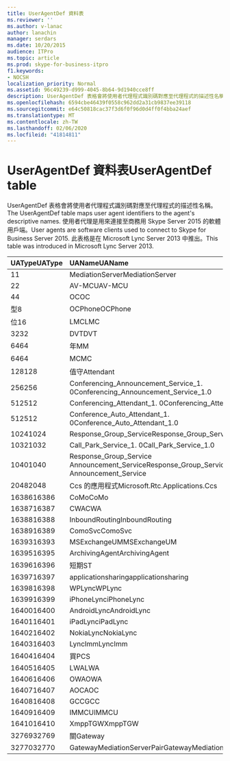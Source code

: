 ```yaml
---
title: UserAgentDef 資料表
ms.reviewer: ''
ms.author: v-lanac
author: lanachin
manager: serdars
ms.date: 10/20/2015
audience: ITPro
ms.topic: article
ms.prod: skype-for-business-itpro
f1.keywords:
- NOCSH
localization_priority: Normal
ms.assetid: 96c49239-d999-4045-8b64-9d1940cce8ff
description: UserAgentDef 表格會將使用者代理程式識別碼對應至代理程式的描述性名稱。 使用者代理是用來連接至商務用 Skype Server 2015 的軟體用戶端。 此表格是在 Microsoft Lync Server 2013 中推出。
ms.openlocfilehash: 6594cbe46439f0558c962dd2a31cb9837ee39118
ms.sourcegitcommit: e64c50818cac37f3d6f0f96d0d4ff0f4bba24aef
ms.translationtype: MT
ms.contentlocale: zh-TW
ms.lasthandoff: 02/06/2020
ms.locfileid: "41814811"
---
```

# <a name="useragentdef-table"></a><span data-ttu-id="93aac-105">UserAgentDef 資料表</span><span class="sxs-lookup"><span data-stu-id="93aac-105">UserAgentDef table</span></span>
 
<span data-ttu-id="93aac-106">UserAgentDef 表格會將使用者代理程式識別碼對應至代理程式的描述性名稱。</span><span class="sxs-lookup"><span data-stu-id="93aac-106">The UserAgentDef table maps user agent identifiers to the agent's descriptive names.</span></span> <span data-ttu-id="93aac-107">使用者代理是用來連接至商務用 Skype Server 2015 的軟體用戶端。</span><span class="sxs-lookup"><span data-stu-id="93aac-107">User agents are software clients used to connect to Skype for Business Server 2015.</span></span> <span data-ttu-id="93aac-108">此表格是在 Microsoft Lync Server 2013 中推出。</span><span class="sxs-lookup"><span data-stu-id="93aac-108">This table was introduced in Microsoft Lync Server 2013.</span></span>
  
|<span data-ttu-id="93aac-109">**UAType**</span><span class="sxs-lookup"><span data-stu-id="93aac-109">**UAType**</span></span>|<span data-ttu-id="93aac-110">**UAName**</span><span class="sxs-lookup"><span data-stu-id="93aac-110">**UAName**</span></span>|<span data-ttu-id="93aac-111">**UACategory**</span><span class="sxs-lookup"><span data-stu-id="93aac-111">**UACategory**</span></span>|
|:-----|:-----|:-----|
|<span data-ttu-id="93aac-112">1</span><span class="sxs-lookup"><span data-stu-id="93aac-112">1</span></span>  <br/> |<span data-ttu-id="93aac-113">MediationServer</span><span class="sxs-lookup"><span data-stu-id="93aac-113">MediationServer</span></span>  <br/> |<span data-ttu-id="93aac-114">MediationServer</span><span class="sxs-lookup"><span data-stu-id="93aac-114">MediationServer</span></span>  <br/> |
|<span data-ttu-id="93aac-115">2</span><span class="sxs-lookup"><span data-stu-id="93aac-115">2</span></span>  <br/> |<span data-ttu-id="93aac-116">AV-MCU</span><span class="sxs-lookup"><span data-stu-id="93aac-116">AV-MCU</span></span>  <br/> |<span data-ttu-id="93aac-117">AV-MCU</span><span class="sxs-lookup"><span data-stu-id="93aac-117">AV-MCU</span></span>  <br/> |
|<span data-ttu-id="93aac-118">4</span><span class="sxs-lookup"><span data-stu-id="93aac-118">4</span></span>  <br/> |<span data-ttu-id="93aac-119">OC</span><span class="sxs-lookup"><span data-stu-id="93aac-119">OC</span></span>  <br/> |<span data-ttu-id="93aac-120">OC</span><span class="sxs-lookup"><span data-stu-id="93aac-120">OC</span></span>  <br/> |
|<span data-ttu-id="93aac-121">型</span><span class="sxs-lookup"><span data-stu-id="93aac-121">8</span></span>  <br/> |<span data-ttu-id="93aac-122">OCPhone</span><span class="sxs-lookup"><span data-stu-id="93aac-122">OCPhone</span></span>  <br/> |<span data-ttu-id="93aac-123">OCPhone</span><span class="sxs-lookup"><span data-stu-id="93aac-123">OCPhone</span></span>  <br/> |
|<span data-ttu-id="93aac-124">位</span><span class="sxs-lookup"><span data-stu-id="93aac-124">16</span></span>  <br/> |<span data-ttu-id="93aac-125">LMC</span><span class="sxs-lookup"><span data-stu-id="93aac-125">LMC</span></span>  <br/> |<span data-ttu-id="93aac-126">LMC</span><span class="sxs-lookup"><span data-stu-id="93aac-126">LMC</span></span>  <br/> |
|<span data-ttu-id="93aac-127">32</span><span class="sxs-lookup"><span data-stu-id="93aac-127">32</span></span>  <br/> |<span data-ttu-id="93aac-128">DVT</span><span class="sxs-lookup"><span data-stu-id="93aac-128">DVT</span></span>  <br/> |<span data-ttu-id="93aac-129">DVT</span><span class="sxs-lookup"><span data-stu-id="93aac-129">DVT</span></span>  <br/> |
|<span data-ttu-id="93aac-130">64</span><span class="sxs-lookup"><span data-stu-id="93aac-130">64</span></span>  <br/> |<span data-ttu-id="93aac-131">年</span><span class="sxs-lookup"><span data-stu-id="93aac-131">MM</span></span>  <br/> |<span data-ttu-id="93aac-132">年</span><span class="sxs-lookup"><span data-stu-id="93aac-132">MM</span></span>  <br/> |
|<span data-ttu-id="93aac-133">64</span><span class="sxs-lookup"><span data-stu-id="93aac-133">64</span></span>  <br/> |<span data-ttu-id="93aac-134">MC</span><span class="sxs-lookup"><span data-stu-id="93aac-134">MC</span></span>  <br/> |<span data-ttu-id="93aac-135">年</span><span class="sxs-lookup"><span data-stu-id="93aac-135">MM</span></span>  <br/> |
|<span data-ttu-id="93aac-136">128</span><span class="sxs-lookup"><span data-stu-id="93aac-136">128</span></span>  <br/> |<span data-ttu-id="93aac-137">值守</span><span class="sxs-lookup"><span data-stu-id="93aac-137">Attendant</span></span>  <br/> |<span data-ttu-id="93aac-138">值守</span><span class="sxs-lookup"><span data-stu-id="93aac-138">Attendant</span></span>  <br/> |
|<span data-ttu-id="93aac-139">256</span><span class="sxs-lookup"><span data-stu-id="93aac-139">256</span></span>  <br/> |<span data-ttu-id="93aac-140">Conferencing_Announcement_Service_1. 0</span><span class="sxs-lookup"><span data-stu-id="93aac-140">Conferencing_Announcement_Service_1.0</span></span>  <br/> |<span data-ttu-id="93aac-141">頒發</span><span class="sxs-lookup"><span data-stu-id="93aac-141">CAS</span></span>  <br/> |
|<span data-ttu-id="93aac-142">512</span><span class="sxs-lookup"><span data-stu-id="93aac-142">512</span></span>  <br/> |<span data-ttu-id="93aac-143">Conferencing_Attendant_1. 0</span><span class="sxs-lookup"><span data-stu-id="93aac-143">Conferencing_Attendant_1.0</span></span>  <br/> |<span data-ttu-id="93aac-144">CAA</span><span class="sxs-lookup"><span data-stu-id="93aac-144">CAA</span></span>  <br/> |
|<span data-ttu-id="93aac-145">512</span><span class="sxs-lookup"><span data-stu-id="93aac-145">512</span></span>  <br/> |<span data-ttu-id="93aac-146">Conference_Auto_Attendant_1. 0</span><span class="sxs-lookup"><span data-stu-id="93aac-146">Conference_Auto_Attendant_1.0</span></span>  <br/> |<span data-ttu-id="93aac-147">CAA</span><span class="sxs-lookup"><span data-stu-id="93aac-147">CAA</span></span>  <br/> |
|<span data-ttu-id="93aac-148">1024</span><span class="sxs-lookup"><span data-stu-id="93aac-148">1024</span></span>  <br/> |<span data-ttu-id="93aac-149">Response_Group_Service</span><span class="sxs-lookup"><span data-stu-id="93aac-149">Response_Group_Service</span></span>  <br/> |<span data-ttu-id="93aac-150">RG</span><span class="sxs-lookup"><span data-stu-id="93aac-150">RGS</span></span>  <br/> |
|<span data-ttu-id="93aac-151">1032</span><span class="sxs-lookup"><span data-stu-id="93aac-151">1032</span></span>  <br/> |<span data-ttu-id="93aac-152">Call_Park_Service_1. 0</span><span class="sxs-lookup"><span data-stu-id="93aac-152">Call_Park_Service_1.0</span></span>  <br/> |<span data-ttu-id="93aac-153">CPS</span><span class="sxs-lookup"><span data-stu-id="93aac-153">CPS</span></span>  <br/> |
|<span data-ttu-id="93aac-154">1040</span><span class="sxs-lookup"><span data-stu-id="93aac-154">1040</span></span>  <br/> |<span data-ttu-id="93aac-155">Response_Group_Service Announcement_Service</span><span class="sxs-lookup"><span data-stu-id="93aac-155">Response_Group_Service Announcement_Service</span></span>  <br/> |<span data-ttu-id="93aac-156">完工</span><span class="sxs-lookup"><span data-stu-id="93aac-156">AS</span></span>  <br/> |
|<span data-ttu-id="93aac-157">2048</span><span class="sxs-lookup"><span data-stu-id="93aac-157">2048</span></span>  <br/> |<span data-ttu-id="93aac-158">Ccs 的應用程式</span><span class="sxs-lookup"><span data-stu-id="93aac-158">Microsoft.Rtc.Applications.Ccs</span></span>  <br/> |<span data-ttu-id="93aac-159">CCS</span><span class="sxs-lookup"><span data-stu-id="93aac-159">CCS</span></span>  <br/> |
|<span data-ttu-id="93aac-160">16386</span><span class="sxs-lookup"><span data-stu-id="93aac-160">16386</span></span>  <br/> |<span data-ttu-id="93aac-161">CoMo</span><span class="sxs-lookup"><span data-stu-id="93aac-161">CoMo</span></span>  <br/> |<span data-ttu-id="93aac-162">CoMo</span><span class="sxs-lookup"><span data-stu-id="93aac-162">CoMo</span></span>  <br/> |
|<span data-ttu-id="93aac-163">16387</span><span class="sxs-lookup"><span data-stu-id="93aac-163">16387</span></span>  <br/> |<span data-ttu-id="93aac-164">CWA</span><span class="sxs-lookup"><span data-stu-id="93aac-164">CWA</span></span>  <br/> |<span data-ttu-id="93aac-165">CWA</span><span class="sxs-lookup"><span data-stu-id="93aac-165">CWA</span></span>  <br/> |
|<span data-ttu-id="93aac-166">16388</span><span class="sxs-lookup"><span data-stu-id="93aac-166">16388</span></span>  <br/> |<span data-ttu-id="93aac-167">InboundRouting</span><span class="sxs-lookup"><span data-stu-id="93aac-167">InboundRouting</span></span>  <br/> |<span data-ttu-id="93aac-168">InboundRouting</span><span class="sxs-lookup"><span data-stu-id="93aac-168">InboundRouting</span></span>  <br/> |
|<span data-ttu-id="93aac-169">16389</span><span class="sxs-lookup"><span data-stu-id="93aac-169">16389</span></span>  <br/> |<span data-ttu-id="93aac-170">ComoSvc</span><span class="sxs-lookup"><span data-stu-id="93aac-170">ComoSvc</span></span>  <br/> |<span data-ttu-id="93aac-171">ComoSvc</span><span class="sxs-lookup"><span data-stu-id="93aac-171">ComoSvc</span></span>  <br/> |
|<span data-ttu-id="93aac-172">16393</span><span class="sxs-lookup"><span data-stu-id="93aac-172">16393</span></span>  <br/> |<span data-ttu-id="93aac-173">MSExchangeUM</span><span class="sxs-lookup"><span data-stu-id="93aac-173">MSExchangeUM</span></span>  <br/> |<span data-ttu-id="93aac-174">ExUM</span><span class="sxs-lookup"><span data-stu-id="93aac-174">ExUM</span></span>  <br/> |
|<span data-ttu-id="93aac-175">16395</span><span class="sxs-lookup"><span data-stu-id="93aac-175">16395</span></span>  <br/> |<span data-ttu-id="93aac-176">ArchivingAgent</span><span class="sxs-lookup"><span data-stu-id="93aac-176">ArchivingAgent</span></span>  <br/> |<span data-ttu-id="93aac-177">ARCHAGENT</span><span class="sxs-lookup"><span data-stu-id="93aac-177">ARCHAGENT</span></span>  <br/> |
|<span data-ttu-id="93aac-178">16396</span><span class="sxs-lookup"><span data-stu-id="93aac-178">16396</span></span>  <br/> |<span data-ttu-id="93aac-179">短期</span><span class="sxs-lookup"><span data-stu-id="93aac-179">ST</span></span>  <br/> |<span data-ttu-id="93aac-180">短期</span><span class="sxs-lookup"><span data-stu-id="93aac-180">ST</span></span>  <br/> |
|<span data-ttu-id="93aac-181">16397</span><span class="sxs-lookup"><span data-stu-id="93aac-181">16397</span></span>  <br/> |<span data-ttu-id="93aac-182">applicationsharing</span><span class="sxs-lookup"><span data-stu-id="93aac-182">applicationsharing</span></span>  <br/> |<span data-ttu-id="93aac-183">ASMCU</span><span class="sxs-lookup"><span data-stu-id="93aac-183">ASMCU</span></span>  <br/> |
|<span data-ttu-id="93aac-184">16398</span><span class="sxs-lookup"><span data-stu-id="93aac-184">16398</span></span>  <br/> |<span data-ttu-id="93aac-185">WPLync</span><span class="sxs-lookup"><span data-stu-id="93aac-185">WPLync</span></span>  <br/> |<span data-ttu-id="93aac-186">WPLync</span><span class="sxs-lookup"><span data-stu-id="93aac-186">WPLync</span></span>  <br/> |
|<span data-ttu-id="93aac-187">16399</span><span class="sxs-lookup"><span data-stu-id="93aac-187">16399</span></span>  <br/> |<span data-ttu-id="93aac-188">iPhoneLync</span><span class="sxs-lookup"><span data-stu-id="93aac-188">iPhoneLync</span></span>  <br/> |<span data-ttu-id="93aac-189">iPhoneLync</span><span class="sxs-lookup"><span data-stu-id="93aac-189">iPhoneLync</span></span>  <br/> |
|<span data-ttu-id="93aac-190">16400</span><span class="sxs-lookup"><span data-stu-id="93aac-190">16400</span></span>  <br/> |<span data-ttu-id="93aac-191">AndroidLync</span><span class="sxs-lookup"><span data-stu-id="93aac-191">AndroidLync</span></span>  <br/> |<span data-ttu-id="93aac-192">AndroidLync</span><span class="sxs-lookup"><span data-stu-id="93aac-192">AndroidLync</span></span>  <br/> |
|<span data-ttu-id="93aac-193">16401</span><span class="sxs-lookup"><span data-stu-id="93aac-193">16401</span></span>  <br/> |<span data-ttu-id="93aac-194">iPadLync</span><span class="sxs-lookup"><span data-stu-id="93aac-194">iPadLync</span></span>  <br/> |<span data-ttu-id="93aac-195">iPadLync</span><span class="sxs-lookup"><span data-stu-id="93aac-195">iPadLync</span></span>  <br/> |
|<span data-ttu-id="93aac-196">16402</span><span class="sxs-lookup"><span data-stu-id="93aac-196">16402</span></span>  <br/> |<span data-ttu-id="93aac-197">NokiaLync</span><span class="sxs-lookup"><span data-stu-id="93aac-197">NokiaLync</span></span>  <br/> |<span data-ttu-id="93aac-198">NokiaLync</span><span class="sxs-lookup"><span data-stu-id="93aac-198">NokiaLync</span></span>  <br/> |
|<span data-ttu-id="93aac-199">16403</span><span class="sxs-lookup"><span data-stu-id="93aac-199">16403</span></span>  <br/> |<span data-ttu-id="93aac-200">LyncImm</span><span class="sxs-lookup"><span data-stu-id="93aac-200">LyncImm</span></span>  <br/> |<span data-ttu-id="93aac-201">LyncImm</span><span class="sxs-lookup"><span data-stu-id="93aac-201">LyncImm</span></span>  <br/> |
|<span data-ttu-id="93aac-202">16404</span><span class="sxs-lookup"><span data-stu-id="93aac-202">16404</span></span>  <br/> |<span data-ttu-id="93aac-203">買</span><span class="sxs-lookup"><span data-stu-id="93aac-203">PCS</span></span>  <br/> |<span data-ttu-id="93aac-204">買</span><span class="sxs-lookup"><span data-stu-id="93aac-204">PCS</span></span>  <br/> |
|<span data-ttu-id="93aac-205">16405</span><span class="sxs-lookup"><span data-stu-id="93aac-205">16405</span></span>  <br/> |<span data-ttu-id="93aac-206">LWA</span><span class="sxs-lookup"><span data-stu-id="93aac-206">LWA</span></span>  <br/> |<span data-ttu-id="93aac-207">LWA</span><span class="sxs-lookup"><span data-stu-id="93aac-207">LWA</span></span>  <br/> |
|<span data-ttu-id="93aac-208">16406</span><span class="sxs-lookup"><span data-stu-id="93aac-208">16406</span></span>  <br/> |<span data-ttu-id="93aac-209">OWA</span><span class="sxs-lookup"><span data-stu-id="93aac-209">OWA</span></span>  <br/> |<span data-ttu-id="93aac-210">OWA</span><span class="sxs-lookup"><span data-stu-id="93aac-210">OWA</span></span>  <br/> |
|<span data-ttu-id="93aac-211">16407</span><span class="sxs-lookup"><span data-stu-id="93aac-211">16407</span></span>  <br/> |<span data-ttu-id="93aac-212">AOC</span><span class="sxs-lookup"><span data-stu-id="93aac-212">AOC</span></span>  <br/> |<span data-ttu-id="93aac-213">AOC</span><span class="sxs-lookup"><span data-stu-id="93aac-213">AOC</span></span>  <br/> |
|<span data-ttu-id="93aac-214">16408</span><span class="sxs-lookup"><span data-stu-id="93aac-214">16408</span></span>  <br/> |<span data-ttu-id="93aac-215">GCC</span><span class="sxs-lookup"><span data-stu-id="93aac-215">GCC</span></span>  <br/> |<span data-ttu-id="93aac-216">GCC</span><span class="sxs-lookup"><span data-stu-id="93aac-216">GCC</span></span>  <br/> |
|<span data-ttu-id="93aac-217">16409</span><span class="sxs-lookup"><span data-stu-id="93aac-217">16409</span></span>  <br/> |<span data-ttu-id="93aac-218">IMMCU</span><span class="sxs-lookup"><span data-stu-id="93aac-218">IMMCU</span></span>  <br/> |<span data-ttu-id="93aac-219">IMMCU</span><span class="sxs-lookup"><span data-stu-id="93aac-219">IMMCU</span></span>  <br/> |
|<span data-ttu-id="93aac-220">16410</span><span class="sxs-lookup"><span data-stu-id="93aac-220">16410</span></span>  <br/> |<span data-ttu-id="93aac-221">XmppTGW</span><span class="sxs-lookup"><span data-stu-id="93aac-221">XmppTGW</span></span>  <br/> |<span data-ttu-id="93aac-222">XmppGateway</span><span class="sxs-lookup"><span data-stu-id="93aac-222">XmppGateway</span></span>  <br/> |
|<span data-ttu-id="93aac-223">32769</span><span class="sxs-lookup"><span data-stu-id="93aac-223">32769</span></span>  <br/> |<span data-ttu-id="93aac-224">關</span><span class="sxs-lookup"><span data-stu-id="93aac-224">Gateway</span></span>  <br/> |<span data-ttu-id="93aac-225">關</span><span class="sxs-lookup"><span data-stu-id="93aac-225">Gateway</span></span>  <br/> |
|<span data-ttu-id="93aac-226">32770</span><span class="sxs-lookup"><span data-stu-id="93aac-226">32770</span></span>  <br/> |<span data-ttu-id="93aac-227">GatewayMediationServerPair</span><span class="sxs-lookup"><span data-stu-id="93aac-227">GatewayMediationServerPair</span></span>  <br/> |<span data-ttu-id="93aac-228">GatewayMediationServerPair</span><span class="sxs-lookup"><span data-stu-id="93aac-228">GatewayMediationServerPair</span></span>  <br/> |
   


